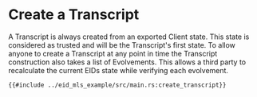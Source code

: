 # Create a Transcript

A Transcript is always created from an exported Client state.
This state is considered as trusted and will be the Transcript's first state.
To allow anyone to create a Transcript at any point in time the Transcript construction also takes a list of
Evolvements.
This allows a third party to recalculate the current EIDs state while verifying each evolvement.

```rust,no_run,noplayground
{{#include ../eid_mls_example/src/main.rs:create_transcript}}
```
